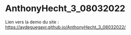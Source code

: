 ﻿# AnthonyHecht_3_08032022
Lien vers la demo du site :
https://aydeguegayr.github.io/AnthonyHecht_3_08032022/
